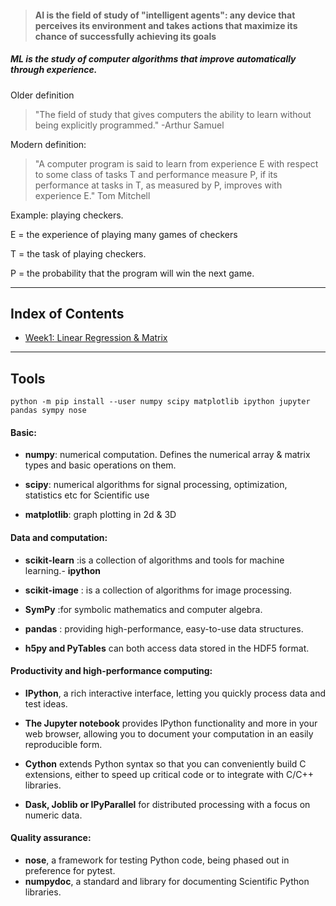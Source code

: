 > #### AI is the field of study of "intelligent agents": any device that perceives its environment and takes actions that maximize its chance of successfully achieving its goals

##### ML is the study of computer algorithms that improve automatically through experience.

Older definition 
> "The field of study that gives computers the ability to learn without being explicitly programmed." 
>-Arthur Samuel

Modern definition: 
 
>  "A computer program is said to learn from experience E with respect to some class of tasks T and performance measure P, if its performance at tasks in T, as measured by P, improves with experience E."
> Tom Mitchell

Example: playing checkers.

E = the experience of playing many games of checkers

T = the task of playing checkers.

P = the probability that the program will win the next game.

------------

## Index of Contents

- [Week1: Linear Regression & Matrix](./Basics.md)


----

## Tools 

    python -m pip install --user numpy scipy matplotlib ipython jupyter pandas sympy nose

#### Basic: 
- **numpy**:  numerical computation. Defines the numerical array & matrix types and basic operations on them.

- **scipy**:   numerical algorithms for signal processing, optimization, statistics etc for Scientific use
- **matplotlib**: graph plotting in 2d & 3D

#### Data and computation:

- **scikit-learn**  :is a collection of algorithms and tools for machine learning.- **ipython**

- **scikit-image** : is a collection of algorithms for image processing.
- **SymPy**  :for symbolic mathematics and computer algebra.
- **pandas** : providing high-performance, easy-to-use data structures.
- **h5py and PyTables**  can both access data stored in the HDF5 format.


#### Productivity and high-performance computing:

- **IPython**, a rich interactive interface, letting you quickly process data and test ideas.

 - **The Jupyter notebook** provides IPython functionality and more in your web browser, allowing you to document your computation in an easily reproducible form.

 - **Cython** extends Python syntax so that you can conveniently build C extensions, either to speed up critical code or to integrate with C/C++ libraries.

- **Dask, Joblib or IPyParallel** for distributed processing with a focus on numeric data.

#### Quality assurance:

- **nose**, a framework for testing Python code, being phased out in preference for pytest. 
- **numpydoc**, a standard and library for documenting Scientific Python libraries.
